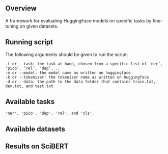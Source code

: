 ## Overview

A framework for evaluating HuggingFace models on specific tasks by fine-tuning on given datasets.

## Running script

The following arguments should be given to run the script:

```
-t or --task: the task at hand, chosen from a specific list of ‘ner’, ‘pico’, ‘rel’, ‘dep’, ..
-m or --model: the model name as written on huggingface
-k or --tokenizer: the tokenizer name as written on huggingface
-d or --data: the path to the data folder that contains train.txt, dev.txt, and test.txt 
```

## Available tasks

```
'ner', 'pico', 'dep', 'rel', and 'cls'.
```

## Available datasets



## Results on SciBERT
